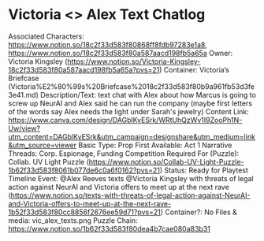# Victoria <> Alex Text Chatlog

Associated Characters: https://www.notion.so/18c2f33d583f80868ff8fdb97283e1a8, https://www.notion.so/18c2f33d583f80a587aacd198fb5a65a
Owner: Victoria Kingsley (https://www.notion.so/Victoria-Kingsley-18c2f33d583f80a587aacd198fb5a65a?pvs=21)
Container: Victoria’s Briefcase (Victoria%E2%80%99s%20Briefcase%2018c2f33d583f80b9a961fb53d3fe3e41.md)
Description/Text: text chat with Alex about how Marcus is going to screw up NeurAI and Alex said he can run the company (maybe first letters of the words say Alex needs the light under Sarah's jewelry)
Content Link: https://www.canva.com/design/DAGblKyESrk/WRtUhQzWv1I9ZooPh1N-Uw/view?utm_content=DAGblKyESrk&utm_campaign=designshare&utm_medium=link&utm_source=viewer
Basic Type: Prop
First Available: Act 1
Narrative Threads: Corp. Espionage, Funding Competition
Required For (Puzzle): Collab. UV Light Puzzle (https://www.notion.so/Collab-UV-Light-Puzzle-1b62f33d583f8061b077de6c0a6f0162?pvs=21)
Status: Ready for Playtest
Timeline Event: @Alex Reeves texts @Victoria Kingsley with threats of legal action against NeurAI and Victoria offers to meet up at the next rave (https://www.notion.so/texts-with-threats-of-legal-action-against-NeurAI-and-Victoria-offers-to-meet-up-at-the-next-rave-1b52f33d583f80cc8856f2676ee59d71?pvs=21)
Container?: No
Files & media: vic_alex_texts.png
Puzzle Chain: https://www.notion.so/1b62f33d583f80dea4b7cae080a83b31